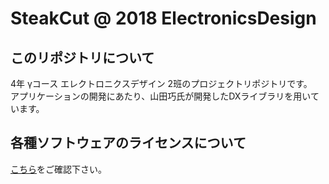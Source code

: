 # SteakCut @ 2018 ElectronicsDesign
## このリポジトリについて
4年 γコース エレクトロニクスデザイン 2班のプロジェクトリポジトリです。  
アプリケーションの開発にあたり、山田巧氏が開発したDXライブラリを用いています。  

## 各種ソフトウェアのライセンスについて

[こちら](https://github.com/ElectronicsDesign/SteakCut/blob/morikapu/LISENSE)をご確認下さい。

